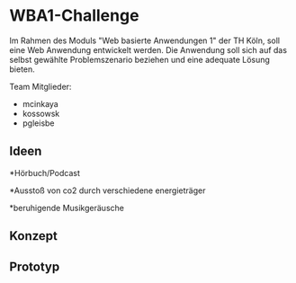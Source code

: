 # WBA1-Challenge

Im Rahmen des Moduls "Web basierte Anwendungen 1" der TH Köln, soll eine  Web Anwendung entwickelt werden. Die Anwendung soll sich auf das selbst gewählte Problemszenario beziehen und eine adequate Lösung bieten.


Team Mitglieder:
* mcinkaya
* kossowsk
* pgleisbe

## Ideen


*Hörbuch/Podcast

*Ausstoß von co2 durch verschiedene energieträger

*beruhigende Musikgeräusche


## Konzept


## Prototyp

